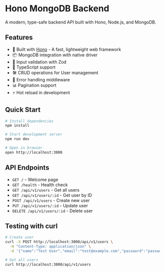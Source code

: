 # Hono MongoDB Backend

A modern, type-safe backend API built with Hono, Node.js, and MongoDB.

## Features

- 🚀 Built with [Hono](https://hono.dev/) - A fast, lightweight web framework
- 📦 MongoDB integration with native driver
- 🔐 Input validation with Zod
- 🎯 TypeScript support
- 🛠️ CRUD operations for User management
- 📝 Error handling middleware
- 📊 Pagination support
- ⚡ Hot reload in development

## Quick Start

```bash
# Install dependencies
npm install

# Start development server
npm run dev
```

```bash
# Open in browser
open http://localhost:3000
```

## API Endpoints

- `GET /` - Welcome page
- `GET /health` - Health check
- `GET /api/v1/users` - Get all users
- `GET /api/v1/users/:id` - Get user by ID
- `POST /api/v1/users` - Create new user
- `PUT /api/v1/users/:id` - Update user
- `DELETE /api/v1/users/:id` - Delete user

## Testing with curl

```bash
# Create user
curl -X POST http://localhost:3000/api/v1/users \
  -H "Content-Type: application/json" \
  -d '{"name":"Test User","email":"test@example.com","password":"password123"}'

# Get all users
curl http://localhost:3000/api/v1/users
```
